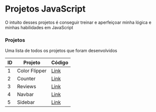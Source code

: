 # Projetos JavaScript
O intuito desses projetos é conseguir treinar e aperfeiçoar minha lógica e minhas habilidades em JavaScript

### Projetos 
Uma lista de todos os projetos que foram desenvolvidos

ID | Projeto   |  Código  | 
----|--------- | -------- | 
1 | Color Flipper |[Link](https://github.com/maahbatistaa/projects-javascript/tree/main/color-flipper) 
2 | Counter | [Link](https://github.com/maahbatistaa/projects-javascript/tree/main/counter)
3 | Reviews | [Link](https://github.com/maahbatistaa/projects-javascript/tree/main/reviews)
4 | Navbar | [Link](https://github.com/maahbatistaa/projects-javascript/tree/main/navbar)
5 | Sidebar | [Link](https://github.com/maahbatistaa/projects-javascript/tree/main/sidebar)